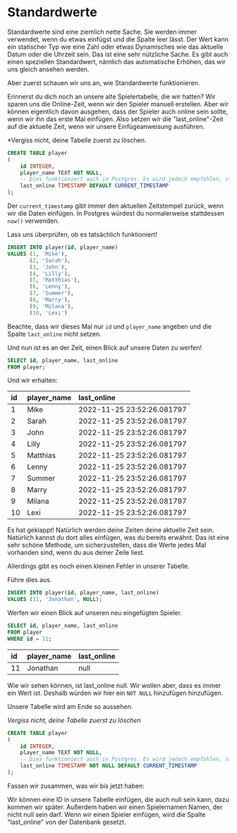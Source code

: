 # Standardwerte

Standardwerte sind eine ziemlich nette Sache. Sie werden immer verwendet, wenn du etwas einfügst und die Spalte
leer lässt. Der Wert kann ein statischer Typ wie eine Zahl oder etwas Dynamisches wie das aktuelle Datum oder die Uhrzeit sein. Das ist eine sehr
nützliche Sache. Es gibt auch einen speziellen Standardwert, nämlich das automatische Erhöhen, das wir uns gleich ansehen werden.

Aber zuerst schauen wir uns an, wie Standardwerte funktionieren.

Erinnerst du dich noch an unsere alte Spielertabelle, die wir hatten? Wir sparen uns die Online-Zeit, wenn wir den Spieler manuell erstellen. Aber wir können eigentlich
davon ausgehen, dass der Spieler auch online sein sollte, wenn wir ihn das erste Mal einfügen. Also setzen wir die "last_online"-Zeit
auf die aktuelle Zeit, wenn wir unsere Einfügeanweisung ausführen.

*Vergiss nicht, deine Tabelle zuerst zu löschen.

```sql
CREATE TABLE player
(
    id INTEGER,
    player_name TEXT NOT NULL,
    -- Dies funktioniert auch in Postgres. Es wird jedoch empfohlen, stattdessen now() zu verwenden
    last_online TIMESTAMP DEFAULT CURRENT_TIMESTAMP
);
```

Der `current_timestamp` gibt immer den aktuellen Zeitstempel zurück, wenn wir die Daten einfügen. In Postgres würdest du
normalerweise stattdessen `now()` verwenden.

Lass uns überprüfen, ob es tatsächlich funktioniert!

```sql
INSERT INTO player(id, player_name)
VALUES (1, 'Mike'),
       (2, 'Sarah'),
       (3, 'John'),
       (4, 'Lilly'),
       (5, 'Matthias'),
       (6, 'Lenny'),
       (7, 'Summer'),
       (8, 'Marry'),
       (9, 'Milana'),
       (10, 'Lexi')
```

Beachte, dass wir dieses Mal nur `id` und `player_name` angeben und die Spalte `last_online` nicht setzen.

Und nun ist es an der Zeit, einen Blick auf unsere Daten zu werfen!

```sql
SELECT id, player_name, last_online
FROM player;
```

Und wir erhalten:

| id  | player\_name | last\_online               |
|:----|:-------------|:---------------------------|
| 1   | Mike         | 2022-11-25 23:52:26.081797 |
| 2   | Sarah        | 2022-11-25 23:52:26.081797 |
| 3   | John         | 2022-11-25 23:52:26.081797 |
| 4   | Lilly        | 2022-11-25 23:52:26.081797 |
| 5   | Matthias     | 2022-11-25 23:52:26.081797 |
| 6   | Lenny        | 2022-11-25 23:52:26.081797 |
| 7   | Summer       | 2022-11-25 23:52:26.081797 |
| 8   | Marry        | 2022-11-25 23:52:26.081797 |
| 9   | Milana       | 2022-11-25 23:52:26.081797 |
| 10  | Lexi         | 2022-11-25 23:52:26.081797 |

Es hat geklappt! Natürlich werden deine Zeiten deine aktuelle Zeit sein. Natürlich kannst du dort alles einfügen, was du
bereits erwähnt. Das ist eine sehr schöne Methode, um sicherzustellen, dass die Werte jedes Mal vorhanden sind, wenn du aus deiner Zeile liest.

Allerdings gibt es noch einen kleinen Fehler in unserer Tabelle.

Führe dies aus.

```sql
INSERT INTO player(id, player_name, last_online)
VALUES (11, 'Jonathan', NULL);
```

Werfen wir einen Blick auf unseren neu eingefügten Spieler.

```sql
SELECT id, player_name, last_online
FROM player
WHERE id = 11;
```

| id  | player_name | last_online |
|:----|:------------|:------------|
| 11  | Jonathan    | null        |

Wie wir sehen können, ist last_online null. Wir wollen aber, dass es immer ein Wert ist. Deshalb würden wir hier ein `NOT NULL` hinzufügen
hinzufügen.

Unsere Tabelle wird am Ende so aussehen.

*Vergiss nicht, deine Tabelle zuerst zu löschen*

```sql
CREATE TABLE player
(
    id INTEGER,
    player_name TEXT NOT NULL,
    -- Dies funktioniert auch in Postgres. Es wird jedoch empfohlen, stattdessen now() zu verwenden
    last_online TIMESTAMP NOT NULL DEFAULT CURRENT_TIMESTAMP
);
```

Fassen wir zusammen, was wir bis jetzt haben:

Wir können eine ID in unsere Tabelle einfügen, die auch null sein kann, dazu kommen wir später. Außerdem haben wir einen Spielernamen
Namen, der nicht null sein darf. Wenn wir einen Spieler einfügen, wird die Spalte "last_online" von der Datenbank gesetzt.
